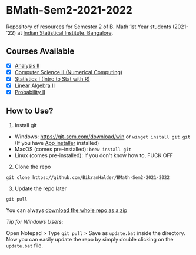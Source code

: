 # BMath-Sem2-2021-2022

Repository of resources for Semester 2 of B. Math 1st Year students (2021-'22) at [Indian Statistical Institute, Bangalore](https://www.isibang.ac.in).

## Courses Available

- [x] [Analysis II](Analysis-2)
- [x] [Computer Science II (Numerical Computing)](Numerical-Computing)
- [x] [Statistics I (Intro to Stat with R)](Statistics-1)
- [x] [Linear Algebra II](Linear-Algebra-2)
- [x] [Probability II](Probability-2)

## How to Use?

1. Install git

- Windows: https://git-scm.com/download/win or `winget install git.git` (If you have [App installer](https://www.microsoft.com/en-us/p/app-installer/9nblggh4nns1) installed)
- MacOS (comes pre-installed): `brew install git`
- Linux (comes pre-installed): If you don't know how to, FUCK OFF

2. Clone the repo

```
git clone https://github.com/BikramHalder/BMath-Sem2-2021-2022
```

3. Update the repo later

```
git pull
```

You can always [download the whole repo as a zip](https://github.com/BikramHalder/BMath-Sem2-2021-2022/archive/refs/heads/master.zip)

_Tip for Windows Users:_

Open Notepad > Type `git pull` > Save as `update.bat` inside the directory. Now you can easily update the repo by simply double clicking on the `update.bat` file.
